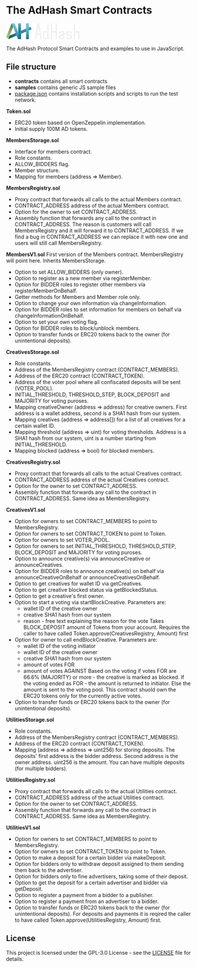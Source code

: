 # The AdHash Smart Contracts

![AdHash](https://raw.githubusercontent.com/AdHashProtocol/contracts/master/static/logo.png)

The AdHash Protocol Smart Contracts and examples to use in JavaScript.

## File structure

* **contracts** contains all smart contracts
* **samples** contains generic JS sample files
* [package.json](package.json) contains installation scripts and scripts to run the test network.

**Token.sol**
- ERC20 token based on OpenZeppelin implementation.
- Initial supply 100M AD tokens.

**MembersStorage.sol**
- Interface for members contract.
- Role constants.
- ALLOW_BIDDERS flag.
- Member structure.
- Mapping for members (address => Member).

**MembersRegistry.sol**
- Proxy contract that forwards all calls to the actual Members contract.
- CONTRACT_ADDRESS address of the actual Members contract.
- Option for the owner to set CONTRACT_ADDRESS.
- Assembly function that forwards any call to the contract in CONTRACT_ADDRESS.
The reason is customers will call MembersRegistry and it will forward it to CONTRACT_ADDRESS.
If we find a bug in CONTRACT_ADDRESS we can replace it with new one and users will still call MembersRegistry.

**MembersV1.sol**
First version of the Members contract. MembersRegistry will point here. Inherits MembersStorage.
- Option to set ALLOW_BIDDERS (only owner).
- Option to register as a new member via registerMember.
- Option for BIDDER roles to register other members via registerMemberOnBehalf.
- Getter methods for Members and Member role only.
- Option to change your own information via changeInformation.
- Option for BIDDER roles to set information for members on behalf via changeInformationOnBehalf.
- Option to set your own voting flag.
- Option for BIDDER roles to block/unblock members.
- Option to transfer funds or ERC20 tokens back to the owner (for unintentional deposits).

**CreativesStorage.sol**
- Role constants.
- Address of the MembersRegistry contract (CONTRACT_MEMBERS).
- Address of the ERC20 contract (CONTRACT_TOKEN).
- Address of the voter pool where all confiscated deposits will be sent (VOTER_POOL).
- INITIAL_THRESHOLD, THRESHOLD_STEP, BLOCK_DEPOSIT and MAJORITY for voting puroses.
- Mapping creativeOwner (address => address) for creative owners. First address is a wallet address, second is a SHA1 hash from our system.
- Mapping creatives (address => address[]) for a list of all creatives for a certain wallet ID.
- Mapping threshold (address => uint) for voting thresholds. Address is a SHA1 hash from our system, uint is a number starting from INITIAL_THRESHOLD.
- Mapping blocked (address => bool) for blocked members.

**CreativesRegistry.sol**
- Proxy contract that forwards all calls to the actual Creatives contract.
- CONTRACT_ADDRESS address of the actual Creatives contract.
- Option for the owner to set CONTRACT_ADDRESS.
- Assembly function that forwards any call to the contract in CONTRACT_ADDRESS. Same idea as MembersRegistry.

**CreativesV1.sol**
- Option for owners to set CONTRACT_MEMBERS to point to MembersRegistry.
- Option for owners to set CONTRACT_TOKEN to point to Token.
- Option for owners to set VOTER_POOL.
- Option for owners to set INITIAL_THRESHOLD, THRESHOLD_STEP, BLOCK_DEPOSIT and MAJORITY for voting puroses.
- Option to announce creative(s) via announceCreative or announceCreatives.
- Option for BIDDER roles to announce creative(s) on behalf via announceCreativeOnBehalf or announceCreativesOnBehalf.
- Option to get creatives for wallet ID via getCreatives.
- Option to get creative blocked status via getBlockedStatus.
- Option to get a creative's first owner.
- Option to start a voting via startBlockCreative. Parameters are:
	- wallet ID of the creative owner
	- creative SHA1 hash from our system
	- reason - free text explaining the reason for the vote
	Takes BLOCK_DEPOSIT amount of Tokens from your account.
	Requires the caller to have called Token.approve(CreativesRegistry, Amount) first
- Option for owner to call endBlockCreative. Parameters are:
	- wallet ID of the voting initiator
	- wallet ID of the creative owner
	- creative SHA1 hash from our system
	- amount of votes FOR
	- amount of votes AGAINST
	Based on the voting if votes FOR are 66.6% (MAJORITY) or more - the creative is marked as blocked.
	If the voting ended as FOR - the amount is returned to initiator. Else the amount is sent to the voting pool.
	This contract shuold own the ERC20 tokens only for the currently active votes.
- Option to transfer funds or ERC20 tokens back to the owner (for unintentional deposits).

**UtilitiesStorage.sol**
- Role constants.
- Address of the MembersRegistry contract (CONTRACT_MEMBERS).
- Address of the ERC20 contract (CONTRACT_TOKEN).
- Mapping (address => address => uint256) for storing deposits.
The deposits' first address is the bidder address. Second address is the owner address. uint256 is the amount. You can have multiple deposits (for multiple bidders).

**UtilitiesRegistry.sol**
- Proxy contract that forwards all calls to the actual Utilities contract.
- CONTRACT_ADDRESS address of the actual Utilities contract.
- Option for the owner to set CONTRACT_ADDRESS.
- Assembly function that forwards any call to the contract in CONTRACT_ADDRESS. Same idea as MembersRegistry.

**UtilitiesV1.sol**
- Option for owners to set CONTRACT_MEMBERS to point to MembersRegistry.
- Option for owners to set CONTRACT_TOKEN to point to Token.
- Option to make a deposit for a certain bidder via makeDeposit.
- Option for bidders only to withdraw deposit assigned to them sending them back to the advertiser.
- Option for bidders only to fine advertisers, taking some of their deposit.
- Option to get the deposit for a certain advertiser and bidder via getDeposit.
- Option to register a payment from a bidder to a publisher.
- Option to register a payment from an advertiser to a bidder.
- Option to transfer funds or ERC20 tokens back to the owner (for unintentional deposits).
For deposits and payments it is reqired the caller to have called Token.approve(UtilitiesRegistry, Amount) first.

## License

This project is licensed under the GPL-3.0 License - see the [LICENSE](LICENSE) file for details.
